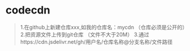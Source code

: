 # codecdn

>1.在github上新建仓库xxx,如我的仓库名：mycdn （仓库必须是公开的）
>2.把资源文件上传到git仓库 （文件不大于20M）
>3.通过https://cdn.jsdelivr.net/gh/用户名/仓库名称@分支名称/文件路径
